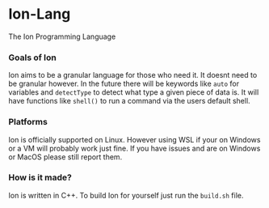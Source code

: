 # Ion-Lang
The Ion Programming Language

### Goals of Ion
Ion aims to be a granular language for those who need it. It doesnt need to be granular however. In the future there will be keywords like `auto` for variables and `detectType` to detect what type a given piece of data is. It will have functions like `shell()` to run a command via the users default shell.

### Platforms

Ion is officially supported on Linux. However using WSL if your on Windows or a VM will probably work just fine. If you have issues and are on Windows or MacOS please still report them.

### How is it made?

Ion is written in C++. To build Ion for yourself just run the `build.sh` file.
